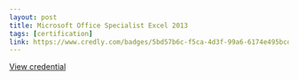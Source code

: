 ```yaml
---
layout: post
title: Microsoft Office Specialist Excel 2013
tags: [certification]
link: https://www.credly.com/badges/5bd57b6c-f5ca-4d3f-99a6-6174e495bcda/linked_in_profile
---
```


<a href="https://www.credly.com/badges/5bd57b6c-f5ca-4d3f-99a6-6174e495bcda/linked_in_profile" target="_blank">View credential</a>
